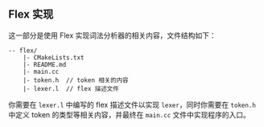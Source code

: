 ## Flex 实现

这一部分是使用 Flex 实现词法分析器的相关内容，文件结构如下：

```plain
-- flex/
    |- CMakeLists.txt
    |- README.md
    |- main.cc
    |- token.h  // token 相关的内容
    |- lexer.l  // flex 描述文件
```

你需要在 `lexer.l` 中编写的 flex 描述文件以实现 `lexer`，同时你需要在 `token.h` 中定义 token 的类型等相关内容，并最终在 `main.cc` 文件中实现程序的入口。
